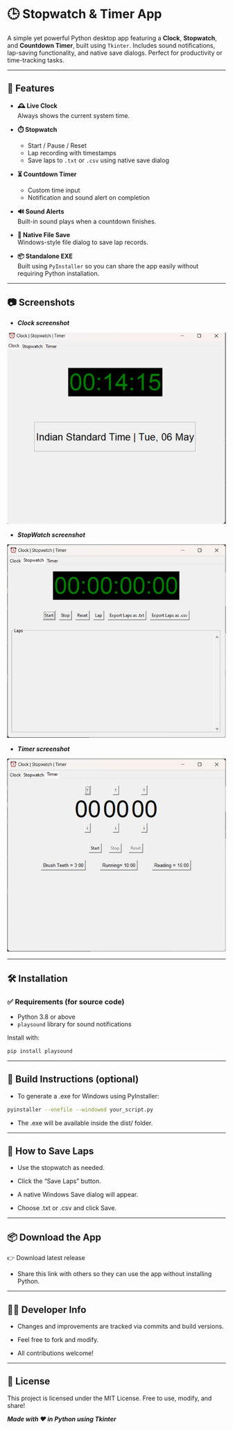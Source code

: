 # 🕒 Stopwatch & Timer App

A simple yet powerful Python desktop app featuring a **Clock**, **Stopwatch**, and **Countdown Timer**, built using `Tkinter`. Includes sound notifications, lap-saving functionality, and native save dialogs. Perfect for productivity or time-tracking tasks.

---

## 🚀 Features

- **🕰️ Live Clock**  
  Always shows the current system time.

- **⏱️ Stopwatch**  
  - Start / Pause / Reset
  - Lap recording with timestamps
  - Save laps to `.txt` or `.csv` using native save dialog

- **⏳ Countdown Timer**  
  - Custom time input
  - Notification and sound alert on completion

- **🔊 Sound Alerts**  
  Built-in sound plays when a countdown finishes.

- **💾 Native File Save**  
  Windows-style file dialog to save lap records.

- **📦 Standalone EXE**  
  Built using `PyInstaller` so you can share the app easily without requiring Python installation.

---

## 📷 Screenshots
- ***Clock screenshot***

![Clock Screenshot](assets/clock.png)

- ***StopWatch screenshot***

![StopWatch Screenshot](assets/stopwatch.png)

- ***Timer screenshot***

![Clock Screenshot](assets/timer.png)

---

## 🛠️ Installation

### ✅ Requirements (for source code)

- Python 3.8 or above
- `playsound` library for sound notifications

Install with:

```bash
pip install playsound
```
---
## 🧱 Build Instructions (optional)
- To generate a .exe for Windows using PyInstaller:
```bash
pyinstaller --onefile --windowed your_script.py
```
- The .exe will be available inside the dist/ folder.
---
## 💾 How to Save Laps
- Use the stopwatch as needed.

- Click the “Save Laps” button.

- A native Windows Save dialog will appear.

- Choose .txt or .csv and click Save.
---
## 📦 Download the App
👉 Download latest release

- Share this link with others so they can use the app without installing Python.
---
## 🧑‍💻 Developer Info 
- Changes and improvements are tracked via commits and build versions.

- Feel free to fork and modify.

- All contributions welcome!
---
## 📝 License
This project is licensed under the MIT License.
Free to use, modify, and share!

***Made with ❤️ in Python using Tkinter***